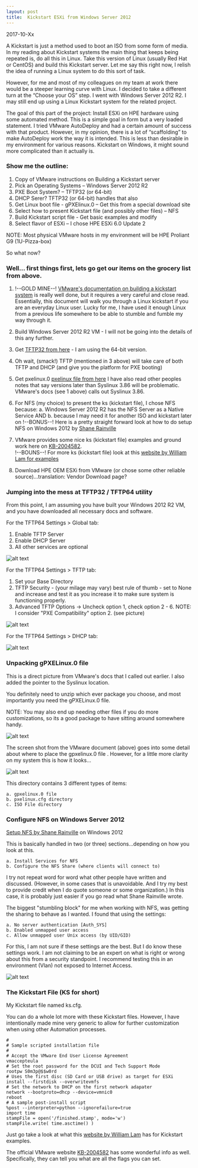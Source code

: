 ```yaml
---
layout: post
title:  Kickstart ESXi from Windows Server 2012
---
```


2017-10-Xx

A Kickstart is just a method used to boot an ISO from some form of media.  In my reading about Kickstart systems the main thing that keeps being repeated is, do all this in Linux.  Take this version of Linux (usually Red Hat or CentOS) and build this Kickstart server.  Let me say this right now, I relish the idea of running a Linux system to do this sort of task.  

However, for me and most of my colleagues on my team at work there would be a steeper learning curve with Linux.  I decided to take a different turn at the “Choose your OS” step.  I went with Windows Server 2012 R2.  I may still end up using a Linux Kickstart system for the related project.   

The goal of this part of the project: Install ESXi on HPE hardware using some automated method.  This is a simple goal in form but a very loaded statement.  I tried VMware AutoDeploy and had a certain amount of success with that product.  However, in my opinion, there is a lot of “scaffolding” to make AutoDeploy work the way it is intended.  This is less than desirable in my environment for various reasons.  Kickstart on Windows, it might sound more complicated than it actually is.  

### Show me the outline:

1. Copy of VMware instructions on Building a Kickstart server
2. Pick an Operating Systems – Windows Server 2012 R2
3. PXE Boot System? – TFTP32 (or 64-bit)
4. DHCP Serer? TFTP32 (or 64-bit) handles that also
5. Get Linux boot file - gPXElinux.0 – Get this from a special download site
6. Select how to present Kickstart file (and possibly other files) – NFS
7. Build Kickstart script file - Get basic examples and modify
8. Select flavor of ESXi – I chose HPE ESXi 6.0 Update 2 


NOTE: Most physical VMware hosts in my environment will be HPE Proliant G9 (1U-Pizza-box)

So what now?

### Well... first things first, lets go get our items on the grocery list from above.

1. !--GOLD MINE--! [VMware's documentation on building a kickstart system](https://www.vmware.com/content/dam/digitalmarketing/vmware/en/pdf/techpaper/vsphere-esxi-vcenter-server-60-pxe-boot-esxi.pdf) is really well done, but it requires a very careful and close read.  Essentially, this document will walk you through a Linux kickstart if you are an everyday Linux user.  Lucky for me, I have used it enough Linux from a previous life somewhere to be able to stumble and fumble my way through it. 

2. Build Windows Server 2012 R2 VM - I will not be going into the details of this any further.

3. Get [TFTP32 from here](http://tftpd32.jounin.net/tftpd32_download.html) - I am using the 64-bit version.

4. Oh wait, (smack!) TFTP (mentioned in 3 above) will take care of both TFTP and DHCP (and give you the platform for PXE booting)

5. Get pxelinux.0 [pxelinux file from here](https://www.kernel.org/pub/linux/utils/boot/syslinux/Testing/3.86/) I have also read other peoples notes that say versions later than Syslinux 3.86 will be problematic.  VMware's docs (see 1 above) calls out Syslinux 3.86.

6. For NFS (my choice) to present the ks (kickstart file), I chose NFS because: a. Windows Server 2012 R2 has the NFS Server as a Native Service AND b. because I may need it for another ISO and kickstart later on
!--BONUS--! Here is a pretty straight forward look at how to do setup NFS on Windows 2012 by [Shane Rainville](http://www.serverlab.ca/tutorials/windows/storage-file-systems/configuring-an-nfs-server-on-windows-server-2012-r2/)

7. VMware provides some nice ks (kickstart file) examples and ground work here on [KB-2004582](https://kb.vmware.com/selfservice/microsites/search.do?language=en_US&cmd=displayKC&externalId=2004582).  
!--BOUNS--! For more ks (kickstart file) look at this [website by William Lam for examples](http://www.virtuallyghetto.com/2014/10/how-to-automate-vm-deployment-from-large-usb-keys-using-esxi-kickstart.html)

8. Download HPE OEM ESXi from VMware (or chose some other reliable source)...translation: Vendor Download page?

### Jumping into the mess at TFTP32 / TFTP64 utility

From this point, I am assuming you have built your Windows 2012 R2 VM, and you have downloaded all necessary docs and software.

For the TFTP64 Settings > Global tab:

1. Enable TFTP Server
2. Enable DHCP Server
3. All other services are optional

![alt text](http://mmuras-vmse.github.io/images/2017-10-15_kickstart/TFTP-Settings-Global.png "Global tab")

For the TFTP64 Settings > TFTP tab:

1. Set your Base Directory
2. TFTP Security - (your milage may vary) best rule of thumb - set to None and increase and test it as you increase it to make sure system is functioning properly.
3. Advanced TFTP Options -> Uncheck option 1, check option 2 - 6.  NOTE: I consider "PXE Compatibility" option 2.  (see picture)

![alt text](http://mmuras-vmse.github.io/images/2017-10-15_kickstart/TFTP-Settings-TFTP_noIP.png "TFTP tab")

For the TFTP64 Settings > DHCP tab:

![alt text](http://mmuras-vmse.github.io/images/2017-10-15_kickstart/TFTP-Settings-DHCP_noIP.png "DHCP tab")

### Unpacking gPXELinux.0 file
This is a direct picture from VMware's docs that I called out earlier.  I also added the pointer to the Syslinux location. 

You definitely need to unzip which ever package you choose, and most importantly you need the gPXELinux.0 file.  

NOTE: You may also end up needing other files if you do more customizations, so its a good package to have sitting around somewhere handy.

![alt text](http://mmuras-vmse.github.io/images/2017-10-15_kickstart/Get-PXELinux0-file-2.png "Global tab")

The screen shot from the VMware document (above) goes into some detail about where to place the gpxelinux.0 file .  However, for a little more 
clarity on my system this is how it looks...

![alt text](http://mmuras-vmse.github.io/images/2017-10-15_kickstart/Path_for_gpxelinux.0.png "Placing the gpxelinux.0 file")

This directory contains 3 different types of items:

    a. gpxelinux.0 file
    b. pxelinux.cfg directory
    c. ISO File directory 

### Configure NFS on Windows Server 2012
[Setup NFS by Shane Rainville](http://www.serverlab.ca/tutorials/windows/storage-file-systems/configuring-an-nfs-server-on-windows-server-2012-r2/) on Windows 2012

This is basically handled in two (or three) sections...depending on how you look at this.

    a. Install Services for NFS
    b. Configure the NFS Share (where clients will connect to)

I try not repeat word for word what other people have written and discussed.  (However, in some cases that is unavoidable.  And I try my best to provide credit when I do quote someone or some organization.)  In this case, it is probably just easier if you go read what Shane Rainville wrote.

The biggest "stumbling block" for me when working with NFS, was getting the sharing to behave as I wanted.  I found that using the settings:

    a. No server authentication [Auth_SYS]
    b. Enabled unmapped user access
    c. Allow unmapped user Unix access (by UID/GID)

For this, I am not sure if these settings are the best.  But I do know these settings work.  I am not claiming to be an expert on what is right or wrong about this from a security standpoint.  I recommend testing this in an environment (Vlan) not exposed to Internet Access.

![alt text](http://mmuras-vmse.github.io/images/2017-10-15_kickstart/NFS_Advanced_Sharing.png "NFS Sharing for the Kickstart file directory")

### The Kickstart File (KS for short)
My Kickstart file named ks.cfg. 

You can do a whole lot more with these Kickstart files.  However, I have intentionally made mine very generic to allow for further customization
when using other Automation processes.

    #
    # Sample scripted installation file
    #
    # Accept the VMware End User License Agreement
    vmaccepteula
    # Set the root password for the DCUI and Tech Support Mode
    rootpw S0m3p@$$w0rd
    # Uses the first disc (SD Card or USB drive) as target for ESXi
    install --firstdisk --overwritevmfs
    # Set the network to DHCP on the first network adapater
    network --bootproto=dhcp --device=vmnic0
    reboot
    # A sample post-install script
    %post --interpreter=python --ignorefailure=true
    import time
    stampFile = open('/finished.stamp', mode='w')
    stampFile.write( time.asctime() )

Just go take a look at what this [website by William Lam](http://www.virtuallyghetto.com/2014/10/how-to-automate-vm-deployment-from-large-usb-keys-using-esxi-kickstart.html) has for Kickstart examples.

The official VMware website [KB-2004582](https://kb.vmware.com/selfservice/microsites/search.do?language=en_US&cmd=displayKC&externalId=2004582) has some wonderful info as well.  Specifically, they can tell you what are all the flags you can set.

